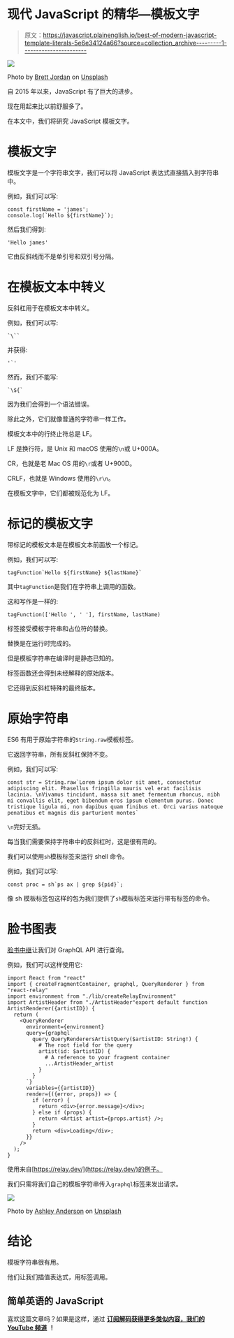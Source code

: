 # 现代 JavaScript 的精华—模板文字

> 原文：<https://javascript.plainenglish.io/best-of-modern-javascript-template-literals-5e6e34124a66?source=collection_archive---------1----------------------->

![](img/22efafdee2b6723d77cf8248a9e2daa0.png)

Photo by [Brett Jordan](https://unsplash.com/@brett_jordan?utm_source=medium&utm_medium=referral) on [Unsplash](https://unsplash.com?utm_source=medium&utm_medium=referral)

自 2015 年以来，JavaScript 有了巨大的进步。

现在用起来比以前舒服多了。

在本文中，我们将研究 JavaScript 模板文字。

# 模板文字

模板文字是一个字符串文字，我们可以将 JavaScript 表达式直接插入到字符串中。

例如，我们可以写:

```
const firstName = 'james';
console.log(`Hello ${firstName}`);
```

然后我们得到:

```
'Hello james'
```

它由反斜线而不是单引号和双引号分隔。

# 在模板文本中转义

反斜杠用于在模板文本中转义。

例如，我们可以写:

```
`\``
```

并获得:

```
'`'
```

然而，我们不能写:

```
`\${`
```

因为我们会得到一个语法错误。

除此之外，它们就像普通的字符串一样工作。

模板文本中的行终止符总是 LF。

LF 是换行符，是 Unix 和 macOS 使用的`\n`或 U+000A。

CR，也就是老 Mac OS 用的`\r`或者 U+900D。

CRLF，也就是 Windows 使用的`\r\n`。

在模板文字中，它们都被规范化为 LF。

# 标记的模板文字

带标记的模板文本是在模板文本前面放一个标记。

例如，我们可以写:

```
tagFunction`Hello ${firstName} ${lastName}`
```

其中`tagFunction`是我们在字符串上调用的函数。

这和写作是一样的:

```
tagFunction(['Hello ', ' '], firstName, lastName)
```

标签接受模板字符串和占位符的替换。

替换是在运行时完成的。

但是模板字符串在编译时是静态已知的。

标签函数还会得到未经解释的原始版本。

它还得到反斜杠特殊的最终版本。

# 原始字符串

ES6 有用于原始字符串的`String.raw`模板标签。

它返回字符串，所有反斜杠保持不变。

例如，我们可以写:

```
const str = String.raw`Lorem ipsum dolor sit amet, consectetur adipiscing elit. Phasellus fringilla mauris vel erat facilisis lacinia. \nVivamus tincidunt, massa sit amet fermentum rhoncus, nibh mi convallis elit, eget bibendum eros ipsum elementum purus. Donec tristique ligula mi, non dapibus quam finibus et. Orci varius natoque penatibus et magnis dis parturient montes`
```

`\n`完好无损。

每当我们需要保持字符串中的反斜杠时，这是很有用的。

我们可以使用`sh`模板标签来运行 shell 命令。

例如，我们可以写:

```
const proc = sh`ps ax | grep ${pid}`;
```

像 sh 模板标签包这样的包为我们提供了`sh`模板标签来运行带有标签的命令。

# 脸书图表

[脸书中继](https://facebook.github.io/relay/)让我们对 GraphQL API 进行查询。

例如，我们可以这样使用它:

```
import React from "react"
import { createFragmentContainer, graphql, QueryRenderer } from "react-relay"
import environment from "./lib/createRelayEnvironment"
import ArtistHeader from "./ArtistHeader"export default function ArtistRenderer({artistID}) {
  return (
    <QueryRenderer
      environment={environment}
      query={graphql`
        query QueryRenderersArtistQuery($artistID: String!) {
          # The root field for the query
          artist(id: $artistID) {
            # A reference to your fragment container
            ...ArtistHeader_artist
          }
        }
      `}
      variables={{artistID}}
      render={({error, props}) => {
        if (error) {
          return <div>{error.message}</div>;
        } else if (props) {
          return <Artist artist={props.artist} />;
        }
        return <div>Loading</div>;
      }}
    />
  );
}
```

使用来自[https://relay.dev/](https://relay.dev/)的例子。

我们只需将我们自己的模板字符串传入`graphql`标签来发出请求。

![](img/170eaa4a9cea4384242d31ae94eae846.png)

Photo by [Ashley Anderson](https://unsplash.com/@hartnashs?utm_source=medium&utm_medium=referral) on [Unsplash](https://unsplash.com?utm_source=medium&utm_medium=referral)

# 结论

模板字符串很有用。

他们让我们插值表达式，用标签调用。

## 简单英语的 JavaScript

喜欢这篇文章吗？如果是这样，通过 [**订阅解码获得更多类似内容，我们的 YouTube 频道**](https://www.youtube.com/channel/UCtipWUghju290NWcn8jhyAw) **！**